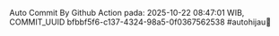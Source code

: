 Auto Commit By Github Action pada: 2025-10-22 08:47:01 WIB, COMMIT_UUID bfbbf5f6-c137-4324-98a5-0f0367562538 #autohijau🗿

